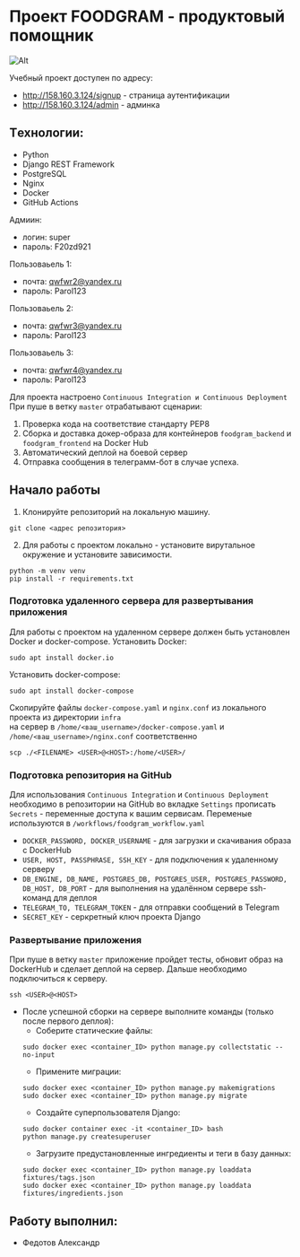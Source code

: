 # Проект FOODGRAM - продуктовый помощник

![Alt](https://github.com/Aleksandr-Fedotov/foodgram-project-react/actions/workflows/foodgram_workflow.yml/badge.svg 'Actions Status')

Учебный проект доступен по адресу: 
* http://158.160.3.124/signup - страница аутентификации
* http://158.160.3.124/admin - админка

## Tехнологии:
- Python
- Django REST Framework
- PostgreSQL
- Nginx
- Docker
- GitHub Actions

Адмиин:
* логин: super
* пароль: F20zd921

Пользоваьель 1:
* почта: qwfwr2@yandex.ru
* пароль: Parol123

Пользоваьель 2:
* почта: qwfwr3@yandex.ru
* пароль: Parol123

Пользоваьель 3:
* почта: qwfwr4@yandex.ru
* пароль: Parol123

Для проекта настроено `Continuous Integration и Continuous Deployment`  
При пуше в ветку `master` отрабатывают сценарии:
1. Проверка кода на соответствие стандарту PEP8
2. Сборка и доставка докер-образа для контейнеров `foodgram_backend` и `foodgram_frontend` на Docker Hub
3. Автоматический деплой на боевой сервер
4. Отправка сообщения в телеграмм-бот в случае успеха.

## Начало работы

1. Клонируйте репозиторий на локальную машину.
```
git clone <адрес репозитория>
```
2. Для работы с проектом локально - установите вирутальное окружение и установите зависимости.
```
python -m venv venv
pip install -r requirements.txt
```

### Подготовка удаленного сервера для развертывания приложения

Для работы с проектом на удаленном сервере должен быть установлен Docker и docker-compose.
Установить Docker:
```
sudo apt install docker.io
```
Установить docker-compose:
```
sudo apt install docker-compose
```
Скопируйте файлы `docker-compose.yaml` и `nginx.conf` из локального проекта из директории `infra`  
на сервер в `/home/<ваш_username>/docker-compose.yaml` и `/home/<ваш_username>/nginx.conf` соответственно
```
scp ./<FILENAME> <USER>@<HOST>:/home/<USER>/
```


### Подготовка репозитория на GitHub

Для использования `Continuous Integration` и `Continuous Deployment` необходимо в репозитории на GitHub во вкладке `Settings` прописать `Secrets` - переменные доступа к вашим сервисам.
Переменые используются в `/workflows/foodgram_workflow.yaml`

* `DOCKER_PASSWORD, DOCKER_USERNAME` - для загрузки и скачивания образа с DockerHub 
* `USER, HOST, PASSPHRASE, SSH_KEY` - для подключения к удаленному серверу 
* `DB_ENGINE, DB_NAME, POSTGRES_DB, POSTGRES_USER, POSTGRES_PASSWORD, DB_HOST, DB_PORT` - для выполнения на удалённом сервере ssh-команд для деплоя
* `TELEGRAM_TO, TELEGRAM_TOKEN` - для отправки сообщений в Telegram
* `SECRET_KEY` - серкретный ключ проекта Django

### Развертывание приложения

При пуше в ветку `master` приложение пройдет тесты, обновит образ на DockerHub и сделает деплой на сервер. Дальше необходимо подключиться к серверу.
```
ssh <USER>@<HOST>
```
* После успешной сборки на сервере выполните команды (только после первого деплоя):
    - Соберите статические файлы:
    ```
    sudo docker exec <container_ID> python manage.py collectstatic --no-input
    ```
    - Примените миграции:
    ```
    sudo docker exec <container_ID> python manage.py makemigrations  
    sudo docker exec <container_ID> python manage.py migrate
    ```
    - Создайте суперпользователя Django:
    ```
    sudo docker container exec -it <container_ID> bash
    python manage.py createsuperuser
    ```
    - Загрузите предустановленные ингредиенты и теги в базу данных:
    ```
    sudo docker exec <container_ID> python manage.py loaddata fixtures/tags.json
    sudo docker exec <container_ID> python manage.py loaddata fixtures/ingredients.json
    ```

## Работу выполнил:
- Федотов Александр
